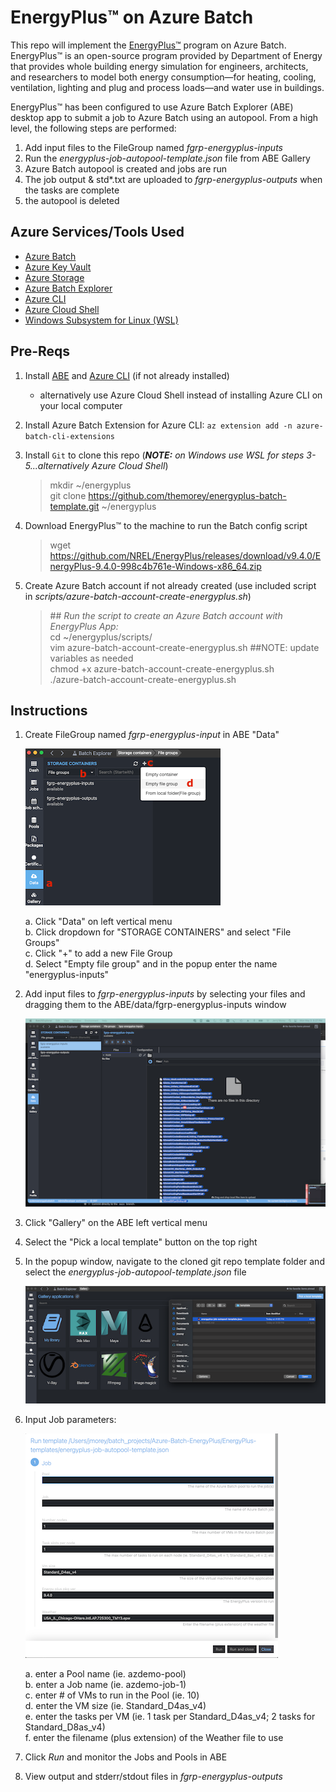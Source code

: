 # EnergyPlus™ on Azure Batch
This repo will implement the [EnergyPlus™](https://energyplus.net/) program on Azure Batch.  EnergyPlus™ is an open-source program provided by Department of Energy that provides whole building energy simulation for engineers, architects, and researchers to model both energy consumption—for heating, cooling, ventilation, lighting and plug and process loads—and water use in buildings. 


EnergyPlus™ has been configured to use Azure Batch Explorer (ABE) desktop app to submit a job to Azure Batch using an autopool.  From a high level, the following steps are performed:


  1. Add input files to the FileGroup named _fgrp-energyplus-inputs_  
  2. Run the _energyplus-job-autopool-template.json_ file from ABE Gallery  
  3. Azure Batch autopool is created and jobs are run 
  5. The job output & std*.txt are uploaded to _fgrp-energyplus-outputs_ when the tasks are complete  
  6. the autopool is deleted  

## Azure Services/Tools Used
  - [Azure Batch](https://docs.microsoft.com/en-us/azure/batch/)
  - [Azure Key Vault](https://docs.microsoft.com/en-us/azure/key-vault/general/)
  - [Azure Storage](https://docs.microsoft.com/en-us/azure/storage/blobs/)
  - [Azure Batch Explorer](https://azure.github.io/BatchExplorer/)
  - [Azure CLI](https://docs.microsoft.com/en-us/cli/azure/)
  - [Azure Cloud Shell](https://docs.microsoft.com/en-us/azure/cloud-shell/overview)
  - [Windows Subsystem for Linux (WSL)](https://docs.microsoft.com/en-us/windows/wsl/install-win10#manual-installation-steps)


## Pre-Reqs
  1. Install [ABE](https://azure.github.io/BatchExplorer/) and [Azure CLI](https://docs.microsoft.com/en-us/cli/azure/install-azure-cli) (if not already installed)
      - alternatively use Azure Cloud Shell instead of installing Azure CLI on your local computer  
  2. Install Azure Batch Extension for Azure CLI:  `az extension add -n azure-batch-cli-extensions`  
  3. Install `Git` to clone this repo (_**NOTE:** on Windows use WSL for steps 3-5...alternatively Azure Cloud Shell_)
      > mkdir ~/energyplus  
      > git clone https://github.com/themorey/energyplus-batch-template.git ~/energyplus
  
  4. Download EnergyPlus™ to the machine to run the Batch config script  
      > wget https://github.com/NREL/EnergyPlus/releases/download/v9.4.0/EnergyPlus-9.4.0-998c4b761e-Windows-x86_64.zip
  
  5. Create Azure Batch account if not already created (use included script in _scripts/azure-batch-account-create-energyplus.sh_)  
 
      > \## _Run the script to create an Azure Batch account with EnergyPlus App:_  
      > cd ~/energyplus/scripts/  
      > vim azure-batch-account-create-energyplus.sh  ##NOTE: update variables as needed  
      > chmod +x azure-batch-account-create-energyplus.sh  
      > ./azure-batch-account-create-energyplus.sh  


## Instructions
  1. Create FileGroup named _fgrp-energyplus-input_ in ABE "Data"  

      ![ABE File Group Create](./images/ABE-data-fgrp.png)  
      
      a.  Click "Data" on left vertical menu  
      b.  Click dropdown for "STORAGE CONTAINERS" and select "File Groups"  
      c.  Click "+" to add a new File Group  
      d.  Select "Empty file group" and in the popup enter the name "energyplus-inputs"  
      
  2.  Add input files to _fgrp-energyplus-inputs_ by selecting your files and dragging them to the ABE/data/fgrp-energyplus-inputs window  
    
      ![ABE Add Input Files](./images/ABE-fgrp-add-files.png)  
      
  3.  Click "Gallery" on the ABE left vertical menu  
  4.  Select the "Pick a local template" button on the top right  
  5.  In the popup window, navigate to the cloned git repo template folder and select the _energyplus-job-autopool-template.json_ file  
  
      ![ABE Template](./images/ABE-gallery-template.png)
      
  6.  Input Job parameters:  

       ![ABE Job popup](./images/ABE-job-popup.png) 
 
       a.  enter a Pool name (ie. azdemo-pool)  
       b.  enter a Job name  (ie. azdemo-job-1)  
       c.  enter # of VMs to run in the Pool (ie. 10)  
       d.  enter the VM size (ie. Standard_D4as_v4)  
       e.  enter the tasks per VM (ie. 1 task per Standard_D4as_v4; 2 tasks for Standard_D8as_v4)  
       f.  enter the filename (plus extension) of the Weather file to use  
       
  7.  Click _Run_ and monitor the Jobs and Pools in ABE  
  8.  View output and stderr/stdout files in _fgrp-energyplus-outputs_
